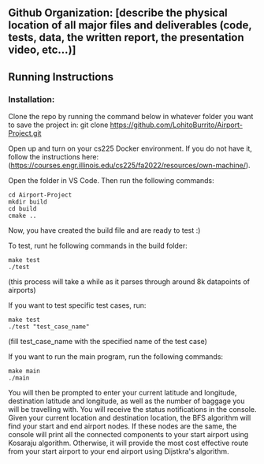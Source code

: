 ## Github Organization: [describe the physical location of all major files and deliverables (code, tests, data, the written report, the presentation video, etc…)]

## Running Instructions

### Installation:

Clone the repo by running the command below in whatever folder you want to save the project in:
git clone https://github.com/LohitoBurrito/Airport-Project.git

Open up and turn on your cs225 Docker environment.
If you do not have it, follow the instructions here: (https://courses.engr.illinois.edu/cs225/fa2022/resources/own-machine/).

Open the folder in VS Code.
Then run the following commands:
```
cd Airport-Project
mkdir build
cd build
cmake ..
```

Now, you have created the build file and are ready to test :)

To test, runt he following commands in the build folder:
```
make test
./test
```
(this process will take a while as it parses through around 8k datapoints of airports)

If you want to test specific test cases, run:
```
make test
./test "test_case_name"
```
(fill test_case_name with the specified name of the test case)

If you want to run the main program, run the following commands:
```
make main
./main
```

You will then be prompted to enter your current latitude and longitude, destination latitude and longitude, as well as the number of baggage you will be travelling with. 
You will receive the status notifications in the console.
Given your current location and destination location, the BFS algorithm will find your start and end airport nodes. If these nodes are the same, the console will print all the connected components to your start airport using Kosaraju algorithm. Otherwise, it will provide the most cost effective route from your start airport to your end airport using Dijstkra's algorithm. 


